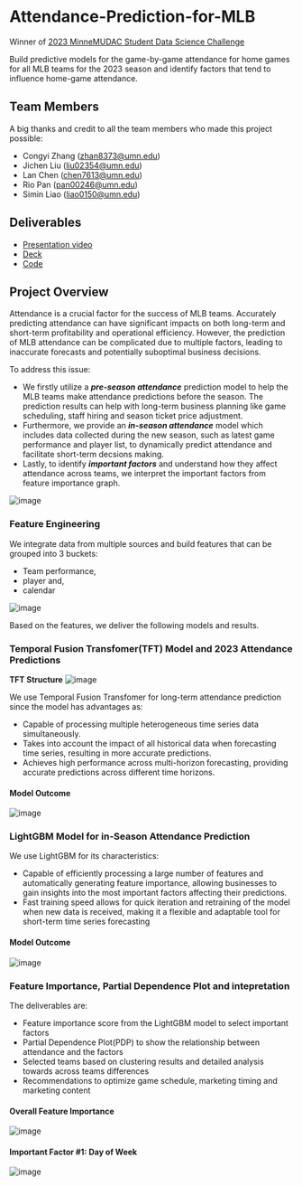 # Attendance-Prediction-for-MLB
Winner of [2023 MinneMUDAC Student Data Science Challenge](https://minneanalytics.org/minnemudac2023/)

Build predictive models for the game-by-game attendance for home games for all MLB teams for the 2023 season and identify factors that tend to influence home-game attendance.

## Team Members
A big thanks and credit to all the team members who made this project possible:

- Congyi Zhang (zhan8373@umn.edu) 
- Jichen Liu (liu02354@umn.edu) 
- Lan Chen (chen7613@umn.edu) 
- Rio Pan (pan00246@umn.edu) 
- Simin Liao (liao0150@umn.edu)

## Deliverables
- [Presentation video](https://www.youtube.com/watch?v=OOTj8_1UaQA)
- [Deck](https://github.com/Lan-Chen/Attendance-Prediction-for-MLB/tree/main/Deck)
- [Code](https://github.com/Lan-Chen/Attendance-Prediction-for-MLB/tree/main/Code)

## Project Overview
Attendance is a crucial factor for the success of MLB teams. Accurately predicting attendance can have significant impacts on both long-term and short-term profitability and operational efficiency. However, the prediction of MLB attendance can be complicated due to multiple factors, leading to inaccurate forecasts and potentially suboptimal business decisions.

To address this issue:
  - We firstly utilize a ***pre-season attendance*** prediction model to help the MLB teams make attendance predictions before the season. The prediction results can help with long-term business planning like game scheduling, staff hiring and season ticket price adjustment.
  - Furthermore, we provide an ***in-season attendance*** model which includes data collected during the new season, such as latest game performance and player list, to dynamically predict attendance and facilitate short-term decsions making.
  - Lastly, to identify ***important factors*** and understand how they affect attendance across teams, we interpret the important factors from feature importance graph.
    
![image](https://media.github.umn.edu/user/19808/files/86bde54e-b670-4cd2-a8a7-1c62eba5fbc0)


### Feature Engineering

We integrate data from multiple sources and build features that can be grouped into 3 buckets:
  - Team performance,
  - player and,
  - calendar

![image](https://media.github.umn.edu/user/19808/files/b677b59e-1d50-4744-a00a-f6990a57fe49)

Based on the features, we deliver the following models and results.


### Temporal Fusion Transfomer(TFT) Model and 2023 Attendance Predictions

**TFT Structure**
![image](https://media.github.umn.edu/user/19808/files/ef4a80cc-7ded-478e-8045-92fa82abf239)

We use Temporal Fusion Transfomer for long-term attendance prediction since the model has advantages as:
* Capable of processing multiple heterogeneous time series data simultaneously.
* Takes into account the impact of all historical data when forecasting time series, resulting in more accurate predictions.
* Achieves high performance across multi-horizon forecasting, providing accurate predictions across different time horizons.
#### Model Outcome
![image](https://media.github.umn.edu/user/19808/files/13d57caf-eeed-4981-a3fb-feede698f185)

### LightGBM Model for in-Season Attendance Prediction
We use LightGBM for its characteristics:
* Capable of efficiently processing a large number of features and automatically generating feature importance, allowing businesses to gain insights into the most important factors affecting their predictions.
* Fast training speed allows for quick iteration and retraining of the model when new data is received, making it a flexible and adaptable tool for short-term time series forecasting
#### Model Outcome
![image](https://media.github.umn.edu/user/19808/files/14e7c66f-0f40-4847-9623-6821d9ea4489)

### Feature Importance, Partial Dependence Plot and intepretation
The deliverables are:
* Feature importance score from the LightGBM model to select important factors
* Partial Dependence Plot(PDP) to show the relationship between attendance and the factors
* Selected teams based on clustering results and detailed analysis towards across teams differences
* Recommendations to optimize game schedule, marketing timing and marketing content
#### Overall Feature Importance
![image](https://media.github.umn.edu/user/19808/files/34a6d299-bf96-487a-bd66-14aa117f86d5)
#### Important Factor #1: Day of Week
![image](https://media.github.umn.edu/user/19808/files/d019d0dd-89e9-488d-8cdc-111ec40fa1f5)
